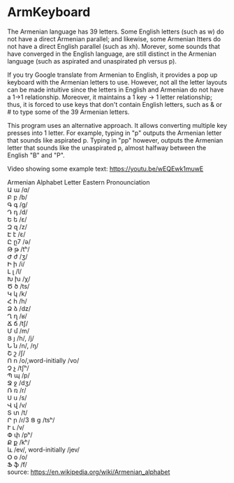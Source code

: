 # ArmKeyboard

The Armenian language has 39 letters. Some English letters (such as w) do not have a direct Armenian parallel; and likewise, some Armenian ltters do not have a direct English parallel (such as xh). Morever, some sounds that have converged in the English language, are still distinct in the Armenian language (such as aspirated and unaspirated ph versus p). 

If you try Google translate from Armenian to English, it provides a pop up keyboard with the Armenian letters to use. However, not all the letter layouts can be made intuitive since the letters in English and Armenian do not have a 1->1 relationship. Moreover, it maintains a 1 key -> 1 letter relationship; thus, it is forced to use keys that don't contain English letters, such as & or # to type some of the 39 Armenian letters.

This program uses an alternative approach. It allows converting multiple key presses into 1 letter. For example, typing in "p" outputs the Armenian letter that sounds like aspirated p. Typing in "pp" however, outputs the Armenian letter that sounds like the unaspirated p, almost halfway between the English "B" and "P".

Video showing some example text: https://youtu.be/wEQEwk1muwE

Armenian Alphabet
Letter	Eastern Pronounciation  
Ա ա	/ɑ/  
Բ բ	/b/  
Գ գ	/ɡ/  
Դ դ	/d/  
Ե ե	/ɛ/  
Զ զ	/z/  
Է է	/ɛ/  
Ը ը7	/ə/  
Թ թ	/tʰ/  
Ժ ժ	/ʒ/  
Ի ի	/i/  
Լ լ	/l/  
Խ խ	/χ/  
Ծ ծ	/ts/  
Կ կ	/k/  
Հ հ	/h/  
Ձ ձ	/dz/  
Ղ ղ	/ʁ/  
Ճ ճ	/tʃ/  
Մ մ	/m/  
Յ յ	/h/, /j/  
Ն ն	/n/, /ŋ/  
Շ շ	/ʃ/  
Ո ո	/o/,word-initially /vo/  
Չ չ	/tʃʰ/  
Պ պ	/p/  
Ջ ջ	/dʒ/  
Ռ ռ	/r/  
Ս ս	/s/  
Վ վ	/v/  
Տ տ	/t/  
Ր ր	/ɾ/3 
Ց ց	/tsʰ/  
Ւ ւ	/v/  
Փ փ	/pʰ/  
Ք ք	/kʰ/  
և	/ev/, word-initially /jev/  
Օ օ	/o/  
Ֆ ֆ	/f/  
source: https://en.wikipedia.org/wiki/Armenian_alphabet
